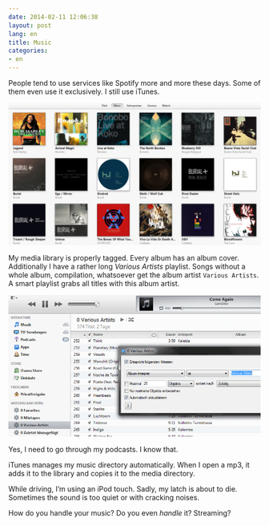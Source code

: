 ```yaml
---
date: 2014-02-11 12:06:38
layout: post
lang: en
title: Music
categories:
- en
---
```

People tend to use services like Spotify more and more these days. Some of them even use it exclusively. I still use iTunes.

[![iTunes: Various Artists](/img/posts/itunes-album-cover.png)](/img/posts/itunes-album-cover.png)

My media library is properly tagged. Every album has an album cover. Additionally I have a rather long _Various Artists_ playlist. Songs without a whole album, compilation, whatsoever get the album artist `Various Artists`. A smart playlist grabs all titles with this album artist.

[![iTunes: Various Artists](/img/posts/itunes-various-artists.png)](/img/posts/itunes-various-artists.png)

Yes, I need to go through my podcasts. I know that.

iTunes manages my music directory automatically. When I open a mp3, it adds it to the library and copies it to the media directory.

While driving, I’m using an iPod touch. Sadly, my latch is about to die. Sometimes the sound is too quiet or with cracking noises.

How do you handle your music? Do you even _handle_ it? Streaming?
